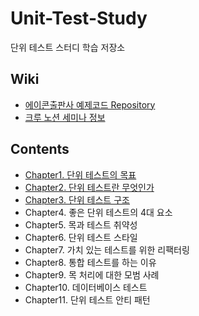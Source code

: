 # Unit-Test-Study
단위 테스트 스터디 학습 저장소

## Wiki

- [에이콘출판사 예제코드 Repository](https://github.com/AcornPublishing/unit-testing)
- [크루 노션 세미나 정보](https://byeongsoon.notion.site/Unit-Test-a610f8bc5e884e2693dd5fb692abe55b)

## Contents

- [Chapter1. 단위 테스트의 목표](https://byeongsoon.notion.site/1-37ac4c706b9c447589c0927eb71a806d)
- [Chapter2. 단위 테스트란 무엇인가](https://byeongsoon.notion.site/2-6e6577c5a10d4ff9bc813d2029a1867a)
- [Chapter3. 단위 테스트 구조](https://byeongsoon.notion.site/3-c5b8980badcf4f4eaaf299c44bed5260)
- Chapter4. 좋은 단위 테스트의 4대 요소
- Chapter5. 목과 테스트 취약성 
- Chapter6. 단위 테스트 스타일
- Chapter7. 가치 있는 테스트를 위한 리팩터링
- Chapter8. 통합 테스트를 하는 이유
- Chapter9. 목 처리에 대한 모범 사례
- Chapter10. 데이터베이스 테스트
- Chapter11. 단위 테스트 안티 패턴
